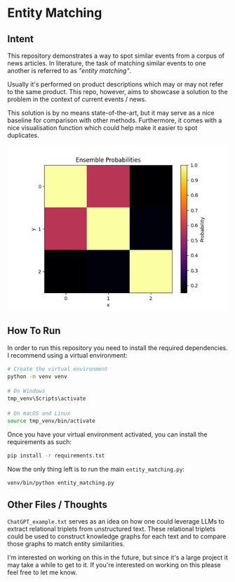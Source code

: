 # Entity Matching

## Intent

This repository demonstrates a way to spot similar events from a corpus of news articles.
In literature, the task of matching similar events to one another is referred to as _"entity matching"_.

Usually it's performed on product descriptions which may or may not refer to the same product. This repo, however, aims to showcase a solution to the problem in the context of current events / news.

This solution is by no means state-of-the-art, but it may serve as a nice baseline for comparison with other methods.
Furthermore, it comes with a nice visualisation function which could help make it easier to spot duplicates.

![Visualisation](resources/similarities_example.png)

## How To Run

In order to run this repository you need to install the required dependencies.
I recommend using a virtual environment:

```bash
# Create the virtual environment
python -m venv venv

# On Windows
tmp_venv\Scripts\activate

# On macOS and Linux
source tmp_venv/bin/activate
```

Once you have your virtual environment activated, you can install the requirements as such:

```bash
pip install -r requirements.txt
```

Now the only thing left is to run the main `entity_matching.py`:

```bash
venv/bin/python entity_matching.py
```

## Other Files / Thoughts

`ChatGPT_example.txt` serves as an idea on how one could leverage LLMs to extract relational triplets from unstructured text.
These relational triplets could be used to construct knowledge graphs for each text and to compare those graphs to match entity similarities.  
  
I'm interested on working on this in the future, but since it's a large project it may take a while to get to it.
If you're interested on working on this please feel free to let me know.